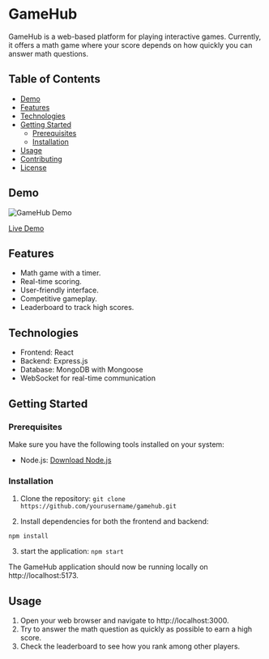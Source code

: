 # GameHub

GameHub is a web-based platform for playing interactive games. Currently, it offers a math game where your score depends on how quickly you can answer math questions.

## Table of Contents

- [Demo](#demo)
- [Features](#features)
- [Technologies](#technologies)
- [Getting Started](#getting-started)
  - [Prerequisites](#prerequisites)
  - [Installation](#installation)
- [Usage](#usage)
- [Contributing](#contributing)
- [License](#license)

## Demo

![GameHub Demo](demo.gif)

[Live Demo](https://your-live-demo-url.com)

## Features

- Math game with a timer.
- Real-time scoring.
- User-friendly interface.
- Competitive gameplay.
- Leaderboard to track high scores.

## Technologies

- Frontend: React
- Backend: Express.js
- Database: MongoDB with Mongoose
- WebSocket for real-time communication

## Getting Started

### Prerequisites

Make sure you have the following tools installed on your system:

- Node.js: [Download Node.js](https://nodejs.org/)

### Installation

1. Clone the repository:
```git clone https://github.com/yourusername/gamehub.git```

2. Install dependencies for both the frontend and backend:
```
npm install
```
3. start the application:
```npm start```

The GameHub application should now be running locally on http://localhost:5173.

## Usage
1. Open your web browser and navigate to http://localhost:3000.
2. Try to answer the math question as quickly as possible to earn a high score.
3. Check the leaderboard to see how you rank among other players.

